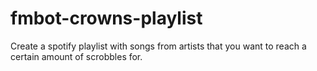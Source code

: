 # fmbot-crowns-playlist
Create a spotify playlist with songs from artists that you want to reach a certain amount of scrobbles for.
